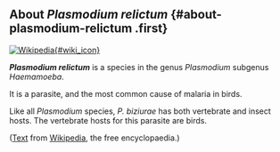 About *Plasmodium relictum* {#about-plasmodium-relictum .first}
---------------------------

[![Wikipedia](/img/wikipedia_logo_v2_en.png){#wiki_icon}](http://en.wikipedia.org/wiki/Plasmodium_relictum)

***Plasmodium relictum*** is a species in the genus *Plasmodium*
subgenus *Haemamoeba*.

It is a parasite, and the most common cause of malaria in birds.

Like all *Plasmodium* species, *P. biziurae* has both vertebrate and
insect hosts. The vertebrate hosts for this parasite are birds.

([Text](http://en.wikipedia.org/wiki/Plasmodium_relictum) from
[Wikipedia](http://en.wikipedia.org/), the free encyclopaedia.)

